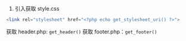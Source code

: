 1. 引入获取 style.css 

```php
<link rel="stylesheet" href="<?php echo get_stylesheet_uri() ?>">
```

获取 header.php: `get_header()`
获取 footer.php：`get_footer()`